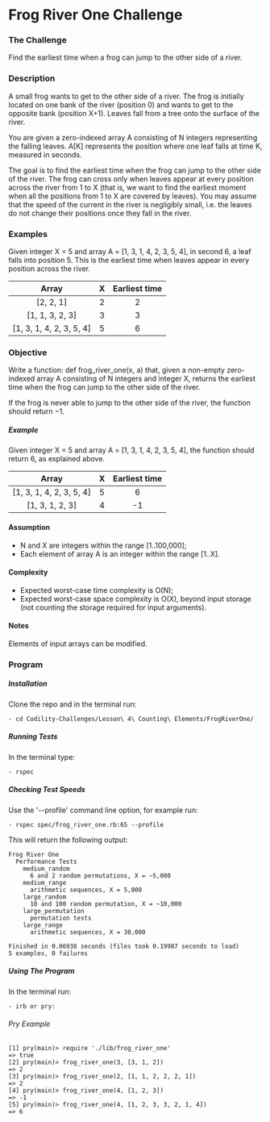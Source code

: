 # Frog River One Challenge

### The Challenge

Find the earliest time when a frog can jump to the other side of a river.

### Description

A small frog wants to get to the other side of a river. The frog is initially located on one bank of the river (position 0) and wants to get to the opposite bank (position X+1). Leaves fall from a tree onto the surface of the river.

You are given a zero-indexed array A consisting of N integers representing the falling leaves. A[K] represents the position where one leaf falls at time K, measured in seconds.

The goal is to find the earliest time when the frog can jump to the other side of the river. The frog can cross only when leaves appear at every position across the river from 1 to X (that is, we want to find the earliest moment when all the positions from 1 to X are covered by leaves). You may assume that the speed of the current in the river is negligibly small, i.e. the leaves do not change their positions once they fall in the river.

### Examples

Given integer X = 5 and array A = [1, 3, 1, 4, 2, 3, 5, 4], in second 6, a leaf falls into position 5. This is the earliest time when leaves appear in every position across the river.

Array  | X | Earliest time
:-------------: | :------------------------------: | :-------------:
[2, 2, 1] | 2 | 2
[1, 1, 3, 2, 3] | 3 | 3
[1, 3, 1, 4, 2, 3, 5, 4] | 5 | 6

### Objective
Write a function: def frog_river_one(x, a) that, given a non-empty zero-indexed array A consisting of N integers and integer X, returns the earliest time when the frog can jump to the other side of the river.

If the frog is never able to jump to the other side of the river, the function should return −1.

##### Example
Given integer X = 5 and array A = [1, 3, 1, 4, 2, 3, 5, 4], the function should return 6, as explained above.

Array  | X | Earliest time
:-------------: | :------------------------------: | :-------------:
[1, 3, 1, 4, 2, 3, 5, 4] | 5 | 6
[1, 3, 1, 2, 3] | 4 | -1

#### Assumption

- N and X are integers within the range [1..100,000];
- Each element of array A is an integer within the range [1..X].

#### Complexity

- Expected worst-case time complexity is O(N);
- Expected worst-case space complexity is O(X), beyond input storage (not counting the storage required for input arguments).

#### Notes
Elements of input arrays can be modified.

### Program

##### Installation
Clone the repo and in the terminal run:
```
- cd Codility-Challenges/Lesson\ 4\ Counting\ Elements/FrogRiverOne/
```

##### Running Tests
In the terminal type:
```
- rspec
```

##### Checking Test Speeds
Use the '--profile' command line option, for example run:

```
- rspec spec/frog_river_one.rb:65 --profile
```

This will return the following output:

```
Frog River One
  Performance Tests
    medium_random
      6 and 2 random permutations, X = ~5,000
    medium_range
      arithmetic sequences, X = 5,000
    large_random
      10 and 100 random permutation, X = ~10,000
    large_permutation
      permutation tests
    large_range
      arithmetic sequences, X = 30,000

Finished in 0.06938 seconds (files took 0.19987 seconds to load)
5 examples, 0 failures
```

##### Using The Program
In the terminal run:

```
- irb or pry:
```

###### Pry Example
```
[1] pry(main)> require './lib/frog_river_one'
=> true
[2] pry(main)> frog_river_one(3, [3, 1, 2])
=> 2
[3] pry(main)> frog_river_one(2, [1, 1, 2, 2, 2, 1])
=> 2
[4] pry(main)> frog_river_one(4, [1, 2, 3])
=> -1
[5] pry(main)> frog_river_one(4, [1, 2, 3, 3, 2, 1, 4])
=> 6
```
